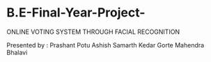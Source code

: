 # B.E-Final-Year-Project-
ONLINE  VOTING  SYSTEM  THROUGH  FACIAL  RECOGNITION 
<br>

Presented by :
Prashant Potu
Ashish Samarth
Kedar Gorte
Mahendra Bhalavi


